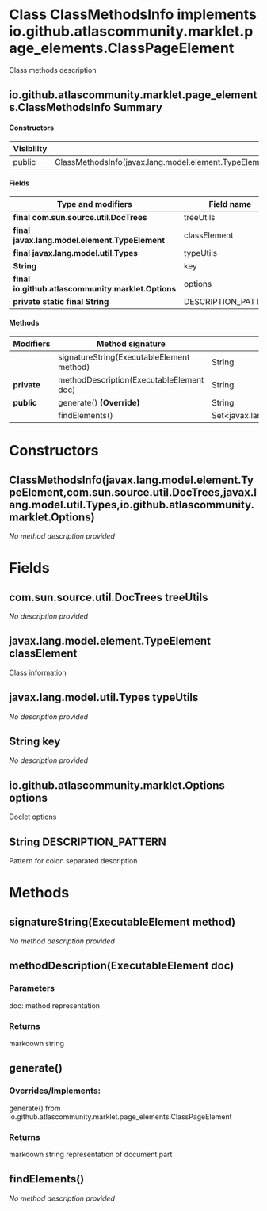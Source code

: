Class ClassMethodsInfo implements io.github.atlascommunity.marklet.page_elements.ClassPageElement
=================================================================================================
Class methods description

io.github.atlascommunity.marklet.page_elements.ClassMethodsInfo Summary
-------
#### Constructors
| Visibility | Signature                                                                                                                                                |
| ---------- | -------------------------------------------------------------------------------------------------------------------------------------------------------- |
| public     | ClassMethodsInfo(javax.lang.model.element.TypeElement,com.sun.source.util.DocTrees,javax.lang.model.util.Types,io.github.atlascommunity.marklet.Options) |
#### Fields
| Type and modifiers                                 | Field name          |
| -------------------------------------------------- | ------------------- |
| **final com.sun.source.util.DocTrees**             | treeUtils           |
| **final javax.lang.model.element.TypeElement**     | classElement        |
| **final javax.lang.model.util.Types**              | typeUtils           |
| **String**                                         | key                 |
| **final io.github.atlascommunity.marklet.Options** | options             |
| **private static final String**                    | DESCRIPTION_PATTERN |
#### Methods
| Modifiers   | Method signature                          | Return type                                     |
| ----------- | ----------------------------------------- | ----------------------------------------------- |
|             | signatureString(ExecutableElement method) | String                                          |
| **private** | methodDescription(ExecutableElement doc)  | String                                          |
| **public**  | generate() **(Override)**                 | String                                          |
|             | findElements()                            | Set<javax.lang.model.element.ExecutableElement> |

Constructors
============
ClassMethodsInfo(javax.lang.model.element.TypeElement,com.sun.source.util.DocTrees,javax.lang.model.util.Types,io.github.atlascommunity.marklet.Options)
--------------------------------------------------------------------------------------------------------------------------------------------------------
*No method description provided*


Fields
======
com.sun.source.util.DocTrees treeUtils
--------------------------------------
*No description provided*


javax.lang.model.element.TypeElement classElement
-------------------------------------------------
Class information


javax.lang.model.util.Types typeUtils
-------------------------------------
*No description provided*


String key
--------------------
*No description provided*


io.github.atlascommunity.marklet.Options options
------------------------------------------------
Doclet options


String DESCRIPTION_PATTERN
------------------------------------
Pattern for colon separated description


Methods
=======
signatureString(ExecutableElement method)
-----------------------------------------
*No method description provided*


methodDescription(ExecutableElement doc)
----------------------------------------


### Parameters

doc: method representation

### Returns

markdown string


generate()
----------
### Overrides/Implements:
generate() from io.github.atlascommunity.marklet.page_elements.ClassPageElement



### Returns

markdown string representation of document part


findElements()
--------------
*No method description provided*


